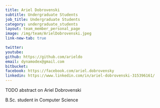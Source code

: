 ```yaml
---
title: Ariel Dobrovenski
subtitle: Undergraduate Students
job_title: Undergraduate Students
category: undergraduate_students
layout: team_member_personal_page
image: /img/team/ArielDobrovenski.jpeg
link-new-tab: true

twitter: 
youtube: 
github: https://github.com/arieldo
email: dynamodex@gmail.com
bitbucket: 
facebook: https://facebook.com/ariel.dobrovensky
linkedin: https://www.linkedin.com/in/ariel-dobrovenski-315396161/
---
```


TODO abstract on Ariel Dobrovenski

B.Sc. student in Computer Science 


